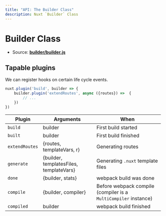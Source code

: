 ```yaml
---
title: "API: The Builder Class"
description: Nuxt `Builder` Class
---
```


# Builder Class

- Source: **[builder/builder.js](https://github.com/nuxt/nuxt.js/blob/dev/packages/builder/src/builder.js)**


## Tapable plugins

We can register hooks on certain life cycle events.

```js
nuxt.plugin('build', builder => {
    builder.plugin('extendRoutes', async ({routes}) =>  {
        // ...
    })
})
```

Plugin         | Arguments                               | When
---------------|-----------------------------------------|--------------------------------------------------------------------------------
`build`        | builder                                 | First build started
`built`        | builder                                 | First build finished
`extendRoutes` | {routes, templateVars, r}               | Generating routes
`generate`     | {builder, templatesFiles, templateVars} | Generating `.nuxt` template files
`done`         | {builder, stats}                        | webpack build was done
`compile`      | {builder, compiler}                     | Before webpack compile (compiler is a `MultiCompiler` instance)
`compiled`     | builder                                 | webpack build finished
